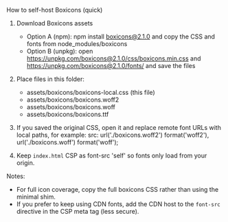 How to self-host Boxicons (quick)

1. Download Boxicons assets
   - Option A (npm): npm install boxicons@2.1.0 and copy the CSS and fonts from node_modules/boxicons
   - Option B (unpkg): open https://unpkg.com/boxicons@2.1.0/css/boxicons.min.css and https://unpkg.com/boxicons@2.1.0/fonts/ and save the files

2. Place files in this folder:
   - assets/boxicons/boxicons-local.css  (this file)
   - assets/boxicons/boxicons.woff2
   - assets/boxicons/boxicons.woff
   - assets/boxicons/boxicons.ttf

3. If you saved the original CSS, open it and replace remote font URLs with local paths, for example:
   src: url('./boxicons.woff2') format('woff2'), url('./boxicons.woff') format('woff');

4. Keep `index.html` CSP as font-src 'self' so fonts only load from your origin.

Notes:
- For full icon coverage, copy the full boxicons CSS rather than using the minimal shim.
- If you prefer to keep using CDN fonts, add the CDN host to the `font-src` directive in the CSP meta tag (less secure).
